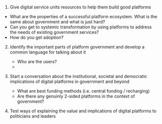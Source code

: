 <!-- TITLE: Research Questions -->
<!-- SUBTITLE: A quick summary of Research Questions -->

1. Give digital service units resources to help them build good platforms
 * What are the properties of a successful platform ecosystem. What is the same about government and what is just hard?
 * Can you get to systemic transformation by using platforms to address the needs of existing government services?
 * How do you get adoption?


2. Identify the important parts of platform government and develop a common language for talking about it

	* Who are the users?
	* 

3. Start a conversation about the institutional, societal and democratic implications of digital platforms in government and beyond
	* What are best funding methods (i.e. central funding / recharging)
	* Are there any genuinly 2-sided platforms in the context of government?

4. Test ways of explaining the value and implications of digital platforms to politicians and leaders